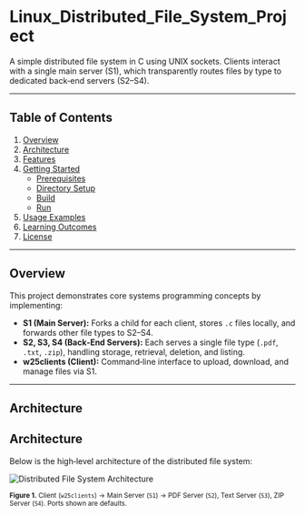 # Linux_Distributed_File_System_Project
A simple distributed file system in C using UNIX sockets. Clients interact with a single main server (S1), which transparently routes files by type to dedicated back‑end servers (S2–S4).

---

## Table of Contents

1. [Overview](#overview)  
2. [Architecture](#architecture)  
3. [Features](#features)  
4. [Getting Started](#getting-started)  
   - [Prerequisites](#prerequisites)  
   - [Directory Setup](#directory-setup)  
   - [Build](#build)  
   - [Run](#run)  
5. [Usage Examples](#usage-examples)  
6. [Learning Outcomes](#learning-outcomes)  
7. [License](#license)

---

## Overview

This project demonstrates core systems programming concepts by implementing:

- **S1 (Main Server):** Forks a child for each client, stores `.c` files locally, and forwards other file types to S2–S4.  
- **S2, S3, S4 (Back‑End Servers):** Each serves a single file type (`.pdf`, `.txt`, `.zip`), handling storage, retrieval, deletion, and listing.  
- **w25clients (Client):** Command‑line interface to upload, download, and manage files via S1.

---

## Architecture
## Architecture

Below is the high‑level architecture of the distributed file system:

![Distributed File System Architecture](assets/architecture.png)

<small>**Figure 1.** Client (`w25clients`) → Main Server (`S1`) → PDF Server (`S2`), Text Server (`S3`), ZIP Server (`S4`). Ports shown are defaults.</small>

